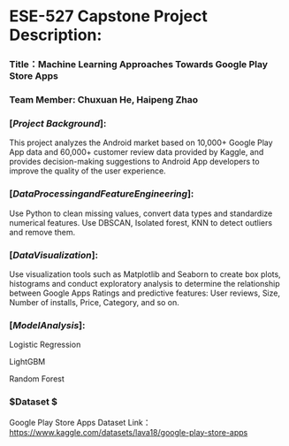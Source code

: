 # ESE-527 Capstone Project Description:

### Title：Machine Learning Approaches Towards Google Play Store Apps

### Team Member: Chuxuan He, Haipeng Zhao

### $[Project$ $Background]:$

This project analyzes the Android market based on 10,000+ Google Play App data and 60,000+ customer review data provided by Kaggle, and provides decision-making suggestions to Android App developers to improve the quality of the user experience.

### $[Data  Processing  and  Feature  Engineering]:$   

Use Python to clean missing values, convert data types and standardize numerical features. Use DBSCAN, Isolated forest, KNN to detect outliers and remove them.

### $[Data Visualization]:$ 
Use visualization tools such as Matplotlib and Seaborn to create box plots, histograms and conduct exploratory analysis to determine the relationship between Google Apps Ratings and predictive features: User reviews, Size, Number of installs, Price, Category, and so on.

### $[Model Analysis]:$  

Logistic Regression 

LightGBM 

Random Forest 


### $Dataset $ 
Google Play Store Apps Dataset
Link：https://www.kaggle.com/datasets/lava18/google-play-store-apps
